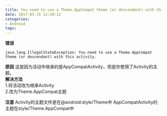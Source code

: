 ```yaml
---
title: You need to use a Theme.AppCompat theme (or descendant) with this activity.
date: 2017-03-15 12:39:12
categories:
- Android
tags: 
---
```

**错误**

```
java.lang.IllegalStateException: You need to use a Theme.AppCompat theme (or descendant) with this activity.
```
**原因**
这是因为活动中继承的是AppCompatActivity，但是你使用了Activity的主题。  
**解决方法**  
 1.将活动改为继承Activity  
 2.改为Theme.AppCompat主题

**注意**
Activity的主题文件是在@android:style/Theme中
AppCompatActivity的主题在style/Theme.AppCompat中